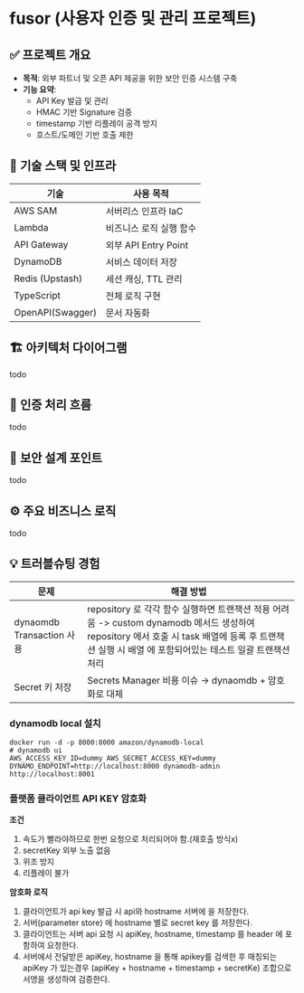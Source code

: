 # fusor (사용자 인증 및 관리 프로젝트)

## ✅ 프로젝트 개요

- **목적**: 외부 파트너 및 오픈 API 제공을 위한 보안 인증 시스템 구축
- **기능 요약**:
    - API Key 발급 및 관리
    - HMAC 기반 Signature 검증
    - timestamp 기반 리플레이 공격 방지
    - 호스트/도메인 기반 호출 제한

## 🔧 기술 스택 및 인프라

| 기술             | 사용 목적               |
| ---------------- | ----------------------- |
| AWS SAM          | 서버리스 인프라 IaC     |
| Lambda           | 비즈니스 로직 실행 함수 |
| API Gateway      | 외부 API Entry Point    |
| DynamoDB         | 서비스 데이터 저장      |
| Redis (Upstash)  | 세션 캐싱, TTL 관리     |
| TypeScript       | 전체 로직 구현          |
| OpenAPI(Swagger) | 문서 자동화             |

## 🏗 아키텍처 다이어그램

todo

## 🔐 인증 처리 흐름

todo

## 🚨 보안 설계 포인트

todo

## ⚙️ 주요 비즈니스 로직

todo

## 💡 트러블슈팅 경험

| 문제                      | 해결 방법                                                                                                                                                                                            |
| ------------------------- | ---------------------------------------------------------------------------------------------------------------------------------------------------------------------------------------------------- |
| dynaomdb Transaction 사용 | repository 로 각각 함수 실행하면 트랜잭션 적용 어려움 -> custom dynamodb 메서드 생성하여 repository 에서 호출 시 task 배열에 등록 후 트랜잭션 실행 시 배열 에 포함되어있는 테스트 일괄 트랜잭션 처리 |
| Secret 키 저장            | Secrets Manager 비용 이슈 → dynaomdb + 암호화로 대체                                                                                                                                                 |

### dynamodb local 설치

```
docker run -d -p 8000:8000 amazon/dynamodb-local
# dynamodb ui
AWS_ACCESS_KEY_ID=dummy AWS_SECRET_ACCESS_KEY=dummy DYNAMO_ENDPOINT=http://localhost:8000 dynamodb-admin
http://localhost:8001
```

### 플랫폼 클라이언트 API KEY 암호화

**조건**

1. 속도가 빨라야하므로 한번 요청으로 처리되어야 함.(재호출 방식x)
2. secretKey 외부 노출 없음
3. 위조 방지
4. 리플레이 불가

**암호화 로직**

1. 클라이언트가 api key 발급 시 api와 hostname 서버에 을 저장한다.
2. 서버(parameter store) 에 hostname 별로 secret key 를 저장한다.
3. 클라이언트는 서버 api 요청 시 apiKey, hostname, timestamp 를 header 에 포함하여 요청한다.
4. 서버에서 전달받은 apiKey, hostname 을 통해 apikey를 검색한 후 매칭되는 apiKey 가 있는경우 (apiKey + hostname + timestamp + secretKe) 조합으로 서명을 생성하여 검증한다.
